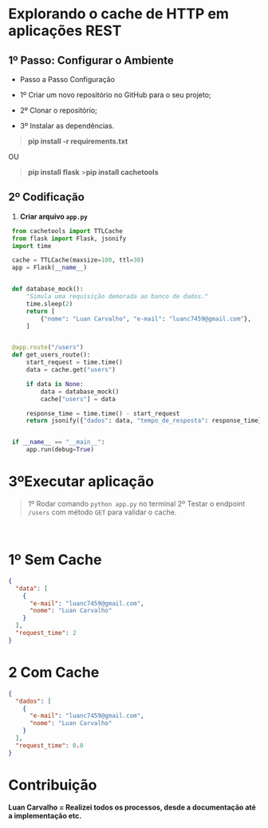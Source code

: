 # Explorando o cache de HTTP em aplicações REST

## 1º Passo: Configurar o Ambiente

- Passo a Passo Configuração

- 1º Criar um novo repositório no GitHub para o seu projeto;

- 2º Clonar o repositório;

- 3º Instalar as dependências.

> **pip install -r requirements.txt**

OU

> **pip install flask** >**pip install cachetools**

## 2º Codificação

1. **Criar arquivo `app.py`**

```python
 from cachetools import TTLCache
 from flask import Flask, jsonify
 import time

 cache = TTLCache(maxsize=100, ttl=30)
 app = Flask(__name__)


 def database_mock():
     "Simula uma requisição demorada ao banco de dados."
     time.sleep(2)
     return [
         {"nome": "Luan Carvalho", "e-mail": "luanc7459@gmail.com"},
     ]


 @app.route("/users")
 def get_users_route():
     start_request = time.time()
     data = cache.get("users")

     if data is None:
         data = database_mock()
         cache["users"] = data

     response_time = time.time() - start_request
     return jsonify({"dados": data, "tempo_de_resposta": response_time})


 if __name__ == "__main__":
     app.run(debug=True)


```

# **3ºExecutar aplicação**

> 1º Rodar comando `python app.py` no terminal
> 2º Testar o endpoint `/users` com método `GET` para validar o cache.

<br/>

# 1º **Sem Cache**

```json
{
  "data": [
    {
      "e-mail": "luanc7459@gmail.com",
      "nome": "Luan Carvalho"
    }
  ],
  "request_time": 2
}
```

# 2 **Com Cache**

```json
{
  "dados": [
    {
      "e-mail": "luanc7459@gmail.com",
      "nome": "Luan Carvalho"
    }
  ],
  "request_time": 0.0
}
```

# Contribuição

**Luan Carvalho = Realizei todos os processos, desde a documentação até a implementação etc.**
